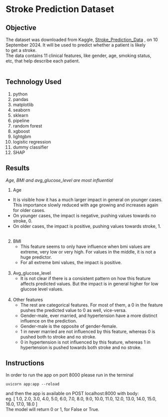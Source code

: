 # Stroke Prediction Dataset

## Objective

The dataset was downloaded from Kaggle, [Stroke_Prediction_Data](https://www.kaggle.com/datasets/fedesoriano/stroke-prediction-dataset)
, on 10 September 2024. It will be used to predict whether a patient is likely
 <br> to get a stroke. <br>
The data contains 11 clinical features, like gender, age, smoking status, <br>
etc, that help describe each patient.<br><br>


## Technology Used
1. python
2. pandas
3. matplotlib
4. seaborn
5. sklearn
5. pipeline
6. random forest
7. xgboost
8. lightgbm
9. logistic regression
10. dummy classifier
11. SHAP


## Results
<i>Age, BMI and avg_glucose_level are most influential</i><br>
 1. Age <br>
   - It is visible how it has a much larger impact in general on younger 
   cases. This importance slowly reduced with age growing and increases 
   again for older cases. <br>
   - On younger cases, the impact is negative, pushing values towards no 
   stroke, 0. <br>
   - On older cases, the impact is positive, pushing values towards stroke, 
   1.<br><br>
2. BMI<br>
    - This feature seems to only have influence when bmi values are extreme,
     very low or very high. For values in the middle, it is not a huge 
     predictor.<br>
    - For all extreme bmi values, the impact is positive.<br><br>
3. Avg_glucose_level<br>
    - It is not clear if there is a consistent pattern on how this feature 
    affects predicted values. But the impact is in general higher for low 
    glucose level values.<br><br>
4. Other features<br>
    - The rest are categorical features. For most of them, a 0 in the 
    feature pushes the predicted value to 0 as well, vice-versa.<br>
    - Gender-male, ever married, and hypertension have a more distinct 
    influence on the prediction. <br>
    - Gender-male is the opposite of gender-female.<br>
    - 1 in never married are not influenced by this feature, whereas 0 is 
    pushed both to stroke and no stroke.<br>
    - 0 in hypertension is not influenced by this feature, whereas 1 in 
    hypertension is pushed towards both stroke and no stroke.<br>


## Instructions

In order to run the app on port 8000 please run in the terminal
```
uvicorn app:app --reload
```

and then the app is available on 
POST localhost:8000 with body: <br>
eg.
[
    1.0,
    2.0,
    3.0,
    4.0,
    5.0,
    6.0,
    7.0,
    8.0,
    9.0,
    10.0,
    11.0,
    12.0,
    13.0,
    14.0,
    15.0,
    16.0,
    17.0,
    18.0
]<br>
The model will return 0 or 1, for False or True.